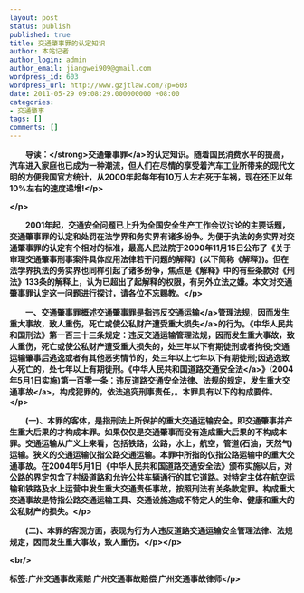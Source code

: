 ```yaml
---
layout: post
status: publish
published: true
title: 交通肇事罪的认定知识
author: 本站记者
author_login: admin
author_email: jiangwei909@gmail.com
wordpress_id: 603
wordpress_url: http://www.gzjtlaw.com/?p=603
date: 2011-05-29 09:08:29.000000000 +08:00
categories:
- 交通肇事
tags: []
comments: []
---
```

<p><p><strong>　　导读：<&#47;strong><a>交通肇事罪<&#47;a>的认定知识。随着国民消费水平的提高，汽车进入家庭也已成为一种潮流，但人们在尽情的享受着汽车工业所带来的现代文明的方便我国官方统计，从2000年起每年有10万人左右死于车祸，现在还正以年10%左右的速度递增!<&#47;p><p><&#47;p><p>　　2001年起，交通安全问题已上升为全国安全生产工作会议讨论的主要话题，交通肇事罪的认定和处罚在法学界和务实界有诸多纷争。为便于执法的务实界对交通肇事罪的认定有个相对的标准，最高人民法院于2000年11月15日公布了《关于审理交通肇事刑事案件具体应用法律若干问题的解释》(以下简称《解释》)。但在法学界执法的务实界也同样引起了诸多纷争，焦点是《解释》中的有些条款对《刑法》133条的解释上，认为已超出了起解释的权限，有另外立法之嫌。本文对交通肇事罪认定这一问题进行探讨，请各位不忘赐教。<&#47;p><p>　　一、交通肇事罪概述交通肇事罪是指违反<a>交通运输<&#47;a>管理法规，因而发生重大事故，致人重伤，死亡或使公私财产遭受重大<a>损失<&#47;a>的行为。《中华人民共和国刑法》第一百三十三条规定：违反交通运输管理法规，因而发生重大事故，致人重伤，死亡或使公私财产遭受重大损失的，处三年以下有期徒刑或者拘役;交通运输肇事后逃逸或者有其他恶劣情节的，处三年以上七年以下有期徒刑;因逃逸致人死亡的，处七年以上有期徒刑。《中华人民共和国<a>道路交通安全法<&#47;a>》(2004年5月1日实施)第一百零一条：违反道路交通安全法律、法规的规定，发生重大<a>交通事故<&#47;a>，构成犯罪的，依法追究刑事责任，。本罪具有以下的构成要件。<&#47;p><p>　　(一)、本罪的客体，是指刑法上所保护的重大交通运输安全。即交通肇事并产生重大后果的才构成本罪。如果仅仅是交通肇事而没有造成重大后果的不构成本罪。交通运输从广义上来看，包括铁路，公路，水上，航空，管道(石油，天然气)运输。狭义的交通运输仅指公路交通运输。本罪中所指的仅指公路运输中的重大交通事故。在2004年5月1日《中华人民共和国道路交通安全法》颁布实施以后，对公路的界定包含了村级道路和允许公共车辆通行的其它道路。对特定主体在航空运输和铁路及水上运营中发生重大交通责任事故，按照刑法有关条款定罪。构成重大交通事故是特指公路交通运输工具、交通设施造成不特定人的生命、健康和重大的公私财产的损失。<&#47;p><p>　　(二)、本罪的客观方面，表现为行为人违反道路交通运输安全管理法律、法规规定，因而发生重大事故，致人重伤。<&#47;p><&#47;p><br&#47;><p>标签:广州交通事故索赔 广州交通事故赔偿 广州交通事故律师<&#47;p>
